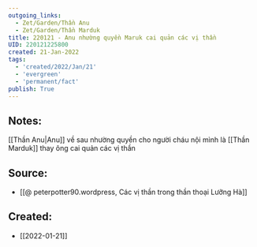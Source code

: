 ```yaml
---
outgoing_links:
  - Zet/Garden/Thần Anu
  - Zet/Garden/Thần Marduk
title: 220121 - Anu nhường quyền Maruk cai quản các vị thần
UID: 220121225800
created: 21-Jan-2022
tags:
  - 'created/2022/Jan/21'
  - 'evergreen'
  - 'permanent/fact'
publish: True
---
```

## Notes:
[[Thần Anu|Anu]] về sau nhường quyền cho người cháu nội mình là [[Thần Marduk]] thay ông cai quản các vị thần

## Source:
- [[@ peterpotter90.wordpress, Các vị thần trong thần thoại Lưỡng Hà]]


## Created:
- [[2022-01-21]]
